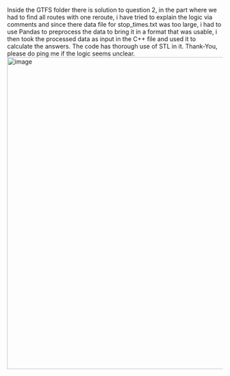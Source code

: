 Inside the GTFS folder there is solution to question 2, in the part where we had to find all routes with one reroute, i have tried to explain the logic via comments and since
there data file for stop_times.txt was too large, i had to use Pandas to preprocess the data to bring it in a format that was usable, i then took the processed data as input in the 
C++ file and used it to calculate the answers. The code has thorough use of STL in it. Thank-You, please do ping me if the logic seems unclear.
<img width="729" alt="image" src="https://github.com/abh1shank/IISC_INTERNSHIP_ASSGN/assets/97939389/3b41dbd1-bc8e-4c68-9e9a-867d2d00a3a5">

